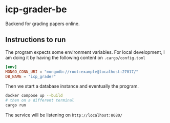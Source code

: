 # icp-grader-be
Backend for grading papers online.

## Instructions to run
The program expects some environment variables. For local development,
I am doing it by having the following content on `.cargo/config.toml`

```toml
[env]
MONGO_CONN_URI = "mongodb://root:example@localhost:27017/"
DB_NAME = "icp_grader"
```

Then we start a database instance and eventually the program.

```bash
docker compose up --build
# then on a different terminal
cargo run
```
The service will be listening on `http://localhost:8080/`
